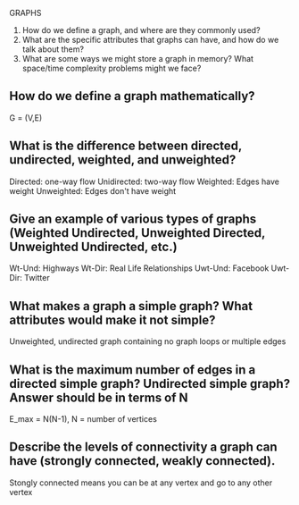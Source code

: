 GRAPHS

1. How do we define a graph, and where are they commonly used?
2. What are the specific attributes that graphs can have, and how do we talk about them?
3. What are some ways we might store a graph in memory? What space/time complexity problems might we face?



## How do we define a graph mathematically?
G = (V,E)

## What is the difference between directed, undirected, weighted, and unweighted?
Directed: one-way flow
Unidirected: two-way flow
Weighted: Edges have weight
Unweighted: Edges don't have weight

## Give an example of various types of graphs (Weighted Undirected, Unweighted Directed, Unweighted Undirected, etc.)
Wt-Und: Highways
Wt-Dir: Real Life Relationships
Uwt-Und: Facebook
Uwt-Dir: Twitter

## What makes a graph a simple graph? What attributes would make it not simple?
Unweighted, undirected graph containing no graph loops or multiple edges

## What is the maximum number of edges in a directed simple graph? Undirected simple graph? Answer should be in terms of N
E_max = N(N-1), N = number of vertices

## Describe the levels of connectivity a graph can have (strongly connected, weakly connected).
Stongly connected means you can be at any vertex and go to any other vertex